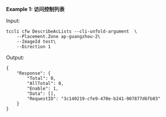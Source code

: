 **Example 1: 访问控制列表**



Input: 

```
tccli cfw DescribeAcLists --cli-unfold-argument  \
    --Placement.Zone ap-guangzhou-2\
    --ImageId test\
    --Direction 1
```

Output: 
```
{
    "Response": {
        "Total": 0,
        "AllTotal": 0,
        "Enable": 1,
        "Data": [],
        "RequestID": "3c140219-cfe9-470e-b241-907877d6fb03"
    }
}
```

